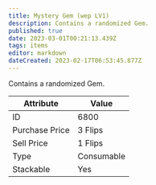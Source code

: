 ```yaml
---
title: Mystery Gem (wep LV1)
description: Contains a randomized Gem.
published: true
date: 2023-03-01T00:21:13.439Z
tags: items
editor: markdown
dateCreated: 2023-02-17T06:53:45.877Z
---
```


Contains a randomized Gem.

|Attribute|Value|
|-|-|
|ID|6800|
|Purchase Price|3 Flips|
|Sell Price|1 Flips|
|Type|Consumable|
|Stackable|Yes|

